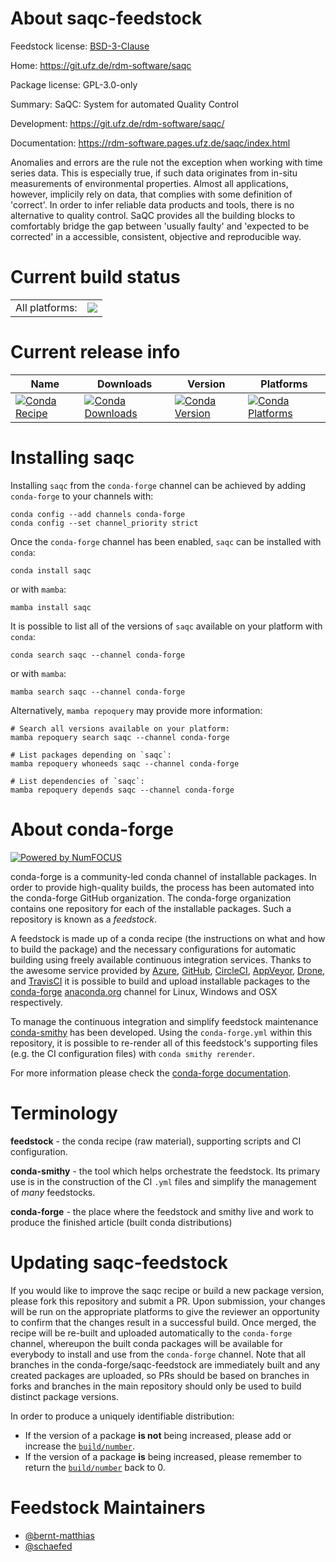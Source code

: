 About saqc-feedstock
====================

Feedstock license: [BSD-3-Clause](https://github.com/conda-forge/saqc-feedstock/blob/main/LICENSE.txt)

Home: https://git.ufz.de/rdm-software/saqc

Package license: GPL-3.0-only

Summary: SaQC: System for automated Quality Control

Development: https://git.ufz.de/rdm-software/saqc/

Documentation: https://rdm-software.pages.ufz.de/saqc/index.html

Anomalies and errors are the rule not the exception when working with time
series data. This is especially true, if such data originates from in-situ
measurements of environmental properties.  Almost all applications, however,
implicily rely on data, that complies with some definition of 'correct'.  In
order to infer reliable data products and tools, there is no alternative to
quality control. SaQC provides all the building blocks to comfortably bridge
the gap between 'usually faulty' and 'expected to be corrected' in a
accessible, consistent, objective and reproducible way.


Current build status
====================


<table><tr><td>All platforms:</td>
    <td>
      <a href="https://dev.azure.com/conda-forge/feedstock-builds/_build/latest?definitionId=19867&branchName=main">
        <img src="https://dev.azure.com/conda-forge/feedstock-builds/_apis/build/status/saqc-feedstock?branchName=main">
      </a>
    </td>
  </tr>
</table>

Current release info
====================

| Name | Downloads | Version | Platforms |
| --- | --- | --- | --- |
| [![Conda Recipe](https://img.shields.io/badge/recipe-saqc-green.svg)](https://anaconda.org/conda-forge/saqc) | [![Conda Downloads](https://img.shields.io/conda/dn/conda-forge/saqc.svg)](https://anaconda.org/conda-forge/saqc) | [![Conda Version](https://img.shields.io/conda/vn/conda-forge/saqc.svg)](https://anaconda.org/conda-forge/saqc) | [![Conda Platforms](https://img.shields.io/conda/pn/conda-forge/saqc.svg)](https://anaconda.org/conda-forge/saqc) |

Installing saqc
===============

Installing `saqc` from the `conda-forge` channel can be achieved by adding `conda-forge` to your channels with:

```
conda config --add channels conda-forge
conda config --set channel_priority strict
```

Once the `conda-forge` channel has been enabled, `saqc` can be installed with `conda`:

```
conda install saqc
```

or with `mamba`:

```
mamba install saqc
```

It is possible to list all of the versions of `saqc` available on your platform with `conda`:

```
conda search saqc --channel conda-forge
```

or with `mamba`:

```
mamba search saqc --channel conda-forge
```

Alternatively, `mamba repoquery` may provide more information:

```
# Search all versions available on your platform:
mamba repoquery search saqc --channel conda-forge

# List packages depending on `saqc`:
mamba repoquery whoneeds saqc --channel conda-forge

# List dependencies of `saqc`:
mamba repoquery depends saqc --channel conda-forge
```


About conda-forge
=================

[![Powered by
NumFOCUS](https://img.shields.io/badge/powered%20by-NumFOCUS-orange.svg?style=flat&colorA=E1523D&colorB=007D8A)](https://numfocus.org)

conda-forge is a community-led conda channel of installable packages.
In order to provide high-quality builds, the process has been automated into the
conda-forge GitHub organization. The conda-forge organization contains one repository
for each of the installable packages. Such a repository is known as a *feedstock*.

A feedstock is made up of a conda recipe (the instructions on what and how to build
the package) and the necessary configurations for automatic building using freely
available continuous integration services. Thanks to the awesome service provided by
[Azure](https://azure.microsoft.com/en-us/services/devops/), [GitHub](https://github.com/),
[CircleCI](https://circleci.com/), [AppVeyor](https://www.appveyor.com/),
[Drone](https://cloud.drone.io/welcome), and [TravisCI](https://travis-ci.com/)
it is possible to build and upload installable packages to the
[conda-forge](https://anaconda.org/conda-forge) [anaconda.org](https://anaconda.org/)
channel for Linux, Windows and OSX respectively.

To manage the continuous integration and simplify feedstock maintenance
[conda-smithy](https://github.com/conda-forge/conda-smithy) has been developed.
Using the ``conda-forge.yml`` within this repository, it is possible to re-render all of
this feedstock's supporting files (e.g. the CI configuration files) with ``conda smithy rerender``.

For more information please check the [conda-forge documentation](https://conda-forge.org/docs/).

Terminology
===========

**feedstock** - the conda recipe (raw material), supporting scripts and CI configuration.

**conda-smithy** - the tool which helps orchestrate the feedstock.
                   Its primary use is in the construction of the CI ``.yml`` files
                   and simplify the management of *many* feedstocks.

**conda-forge** - the place where the feedstock and smithy live and work to
                  produce the finished article (built conda distributions)


Updating saqc-feedstock
=======================

If you would like to improve the saqc recipe or build a new
package version, please fork this repository and submit a PR. Upon submission,
your changes will be run on the appropriate platforms to give the reviewer an
opportunity to confirm that the changes result in a successful build. Once
merged, the recipe will be re-built and uploaded automatically to the
`conda-forge` channel, whereupon the built conda packages will be available for
everybody to install and use from the `conda-forge` channel.
Note that all branches in the conda-forge/saqc-feedstock are
immediately built and any created packages are uploaded, so PRs should be based
on branches in forks and branches in the main repository should only be used to
build distinct package versions.

In order to produce a uniquely identifiable distribution:
 * If the version of a package **is not** being increased, please add or increase
   the [``build/number``](https://docs.conda.io/projects/conda-build/en/latest/resources/define-metadata.html#build-number-and-string).
 * If the version of a package **is** being increased, please remember to return
   the [``build/number``](https://docs.conda.io/projects/conda-build/en/latest/resources/define-metadata.html#build-number-and-string)
   back to 0.

Feedstock Maintainers
=====================

* [@bernt-matthias](https://github.com/bernt-matthias/)
* [@schaefed](https://github.com/schaefed/)

